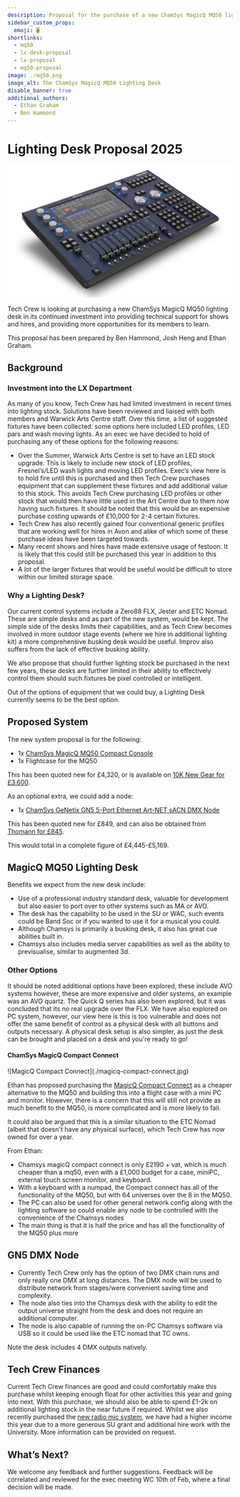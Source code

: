 ```yaml
---
description: Proposal for the purchase of a new ChamSys MagicQ MQ50 lighting desk
sidebar_custom_props:
  emoji: 🖥️
shortlinks:
  - mq50
  - lx-desk-proposal
  - lx-proposal
  - mq50-proposal
image: ./mq50.png
image_alt: The ChamSys MagicQ MQ50 Lighting Desk
disable_banner: true
additional_authors:
  - Ethan Graham
  - Ben Hammond
---
```


# Lighting Desk Proposal 2025

![The ChamSys MagicQ MQ50 Lighting Desk](./mq50.png)

Tech Crew is looking at purchasing a new ChamSys MagicQ MQ50 lighting desk in its continued investment into providing
technical support for shows and hires, and providing more opportunities for its members to learn.

This proposal has been prepared by Ben Hammond, Josh Heng and Ethan Graham.

## Background

### Investment into the LX Department

As many of you know, Tech Crew has had limited investment in recent times into lighting stock. Solutions have been
reviewed and liaised with both members and Warwick Arts Centre staff. Over this time, a list of suggested fixtures have
been collected: some options here included LED profiles, LED pars and wash moving lights. As an exec we have decided to
hold of purchasing any of these options for the following reasons:

* Over the Summer, Warwick Arts Centre is set to have an LED stock upgrade. This is likely to include new stock of LED
  profiles, Fresnel’s/LED wash lights and moving LED profiles. Exec’s view here is to hold fire until this is purchased
  and then Tech Crew purchases equipment that can supplement these fixtures and add additional value to this stock. This
  avoids Tech Crew purchasing LED profiles or other stock that would then have little used in the Art Centre due to them
  now having such fixtures. It should be noted that this would be an expensive purchase costing upwards of £10,000 for
  2-4 certain fixtures.
* Tech Crew has also recently gained four conventional generic profiles that are working well for hires in Avon and
  alike of which some of these purchase ideas have been targeted towards.
* Many recent shows and hires have made extensive usage of festoon. It is likely that this could still be purchased this
  year in addition to this proposal.
* A lot of the larger fixtures that would be useful would be difficult to store within our limited storage space.

### Why a Lighting Desk?

Our current control systems include a Zero88 FLX, Jester and ETC Nomad. These are simple desks and as part of the new
system, would be kept. The simple side of the desks limits their capabilities, and as Tech Crew becomes involved in more
outdoor stage events (where we hire in additional lighting kit) a more comprehensive busking desk would be useful.
Improv also suffers from the lack of effective busking ability.

We also propose that should further lighting stock be purchased in the next few years, these desks are further limited
in their ability to effectively control them should such fixtures be pixel controlled or intelligent.

Out of the options of equipment that we could buy, a Lighting Desk currently seems to be the best option.

## Proposed System

The new system proposal is for the following:

* 1x [ChamSys MagicQ MQ50 Compact Console](https://chamsyslighting.com/product/magicq-mq50-compact-console/)
* 1x Flightcase for the MQ50

This has been quoted new for £4,320, or is available
on [10K New Gear for £3,600](https://www.10knew.com/product/chamsys-magicq-mq50-compact-console-w-flightcase/).

As an optional extra, we could add a node:

* 1x [ChamSys GeNetix GN5 5-Port Ethernet Art-NET sACN DMX Node](https://chamsyslighting.com/product/genetix-gn5/)

This has been quoted new for £849, and can also be obtained
from [Thomann for £845](https://www.thomann.co.uk/chamsys_genetix_gn5_5_port_node.htm).

This would total in a complete figure of £4,445-£5,169.

## MagicQ MQ50 Lighting Desk

Benefits we expect from the new desk include:

* Use of a professional industry standard desk, valuable for development
  but also easier to port over to other systems such as MA or AVO.
* The desk has the capability to be used in the SU or
  WAC, such events could be Band Soc or if you wanted to use it for a musical you could.
* Although Chamsys is primarily a
  busking desk, it also has great cue abilities built in.
* Chamsys also includes media server capabilities as well as the
  ability to previsualise, similar to augmented 3d.

### Other Options

It should be noted additional options have been explored, these include AVO systems however, these are more expensive
and older systems, an example was an AVO quartz. The Quick Q series has also been explored, but it was concluded that its no
real upgrade over the FLX. We have also explored on PC system, however, our view here is this is too vulnerable and
does not offer the same benefit of control as a physical desk with all buttons and outputs necessary. A physical desk
setup is also simpler, as just the desk can be brought and placed on a desk and you're ready to go!

#### ChamSys MagicQ Compact Connect

<div class="img-small">
![MagicQ Compact Connect](./magicq-compact-connect.jpg)
</div>

Ethan has proposed purchasing the [MagicQ Compact Connect](https://chamsyslighting.com/product/magicq-compact-connect/)
as a cheaper alternative to the MQ50 and building this into a flight case with a mini PC and monitor. However, there is
a concern that this will still not provide as much benefit to the MQ50, is more complicated and is more likely to fail.

It could also be argued that this is a similar situation to the ETC Nomad (albeit that doesn't have any physical
surface), which Tech Crew has now owned for over a year.

From Ethan: 
- Chamsys magicQ compact connect is only £2190 + vat, which is much cheaper than a mq50, even with a £1,000 budget for a case, miniPC, external touch screen monitor, and keyboard.
- With a keyboard with a numpad, the Compact connect has all of the functionality of the MQ50, but with 64 universes over the 8 in the MQ50.
- The PC can also be used for other general network config along with the lighting software so could enable any node to be controlled with the convenience of the Chamsys nodes
- The main thing is that it is half the price and has all the functionality of the MQ50 plus more

## GN5 DMX Node

* Currently Tech Crew only has the option of two DMX chain runs and only really one DMX at long distances. The DMX node
  will be used to distribute network from stages/were convenient saving time and complexity.
* The node also ties into the Chamsys desk with the ability to edit the output universe straight from the desk and does
  not require an additional computer.
* The node is also capable of running the on-PC Chamsys software via USB so it could be used like the ETC nomad that TC
  owns.

Note the desk includes 4 DMX outputs natively.

## Tech Crew Finances

Current Tech Crew finances are good and could comfortably make this purchase whilst keeping enough float for other
activities this year and going into next. With this purchase, we should also be able to spend £1-2k on additional
lighting stock in the near future if required. Whilst we also recently purchased
the [new radio mic system](../../02-sound/04-microphones/10-radio-mics-2024/index.md), we have had a higher income this
year due to a more generous SU grant and additional hire work with the University. More information can be provided on
request.

## What’s Next?

We welcome any feedback and further suggestions. Feedback will be correlated and reviewed for the exec meeting WC 10th
of Feb, where a final decision will be made.
